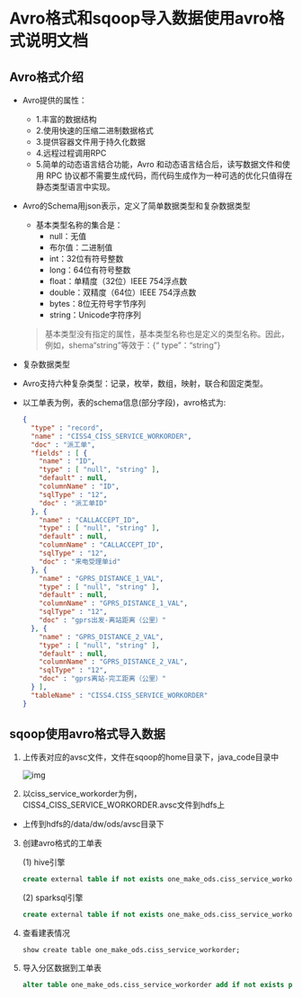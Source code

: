 # Avro格式和sqoop导入数据使用avro格式说明文档

## Avro格式介绍

- Avro提供的属性：
  - 1.丰富的数据结构
  - 2.使用快速的压缩二进制数据格式
  - 3.提供容器文件用于持久化数据
  - 4.远程过程调用RPC
  - 5.简单的动态语言结合功能，Avro 和动态语言结合后，读写数据文件和使用 RPC 协议都不需要生成代码，而代码生成作为一种可选的优化只值得在静态类型语言中实现。

- Avro的Schema用json表示，定义了简单数据类型和复杂数据类型

  - 基本类型名称的集合是：
    - null：无值
    - 布尔值：二进制值
    - int：32位有符号整数
    - long：64位有符号整数
    - float：单精度（32位）IEEE 754浮点数
    - double：双精度（64位）IEEE 754浮点数
    - bytes：8位无符号字节序列
    - string：Unicode字符序列

  > 基本类型没有指定的属性，基本类型名称也是定义的类型名称。因此，例如，shema“string”等效于：{“ type”：“string”}

- 复杂数据类型
  
- Avro支持六种复杂类型：记录，枚举，数组，映射，联合和固定类型。
  
- 以工单表为例，表的schema信息(部分字段)，avro格式为:

  ```json
  {
    "type" : "record",
    "name" : "CISS4_CISS_SERVICE_WORKORDER",
    "doc" : "派工单",
    "fields" : [ {
      "name" : "ID",
      "type" : [ "null", "string" ],
      "default" : null,
      "columnName" : "ID",
      "sqlType" : "12",
      "doc" : "派工单ID"
    }, {
      "name" : "CALLACCEPT_ID",
      "type" : [ "null", "string" ],
      "default" : null,
      "columnName" : "CALLACCEPT_ID",
      "sqlType" : "12",
      "doc" : "来电受理单id"
    }, {
      "name" : "GPRS_DISTANCE_1_VAL",
      "type" : [ "null", "string" ],
      "default" : null,
      "columnName" : "GPRS_DISTANCE_1_VAL",
      "sqlType" : "12",
      "doc" : "gprs出发-离站距离（公里）"
    }, {
      "name" : "GPRS_DISTANCE_2_VAL",
      "type" : [ "null", "string" ],
      "default" : null,
      "columnName" : "GPRS_DISTANCE_2_VAL",
      "sqlType" : "12",
      "doc" : "gprs离站-完工距离（公里）"
    } ],
    "tableName" : "CISS4.CISS_SERVICE_WORKORDER"
  }
  ```

## sqoop使用avro格式导入数据

1. 上传表对应的avsc文件，文件在sqoop的home目录下，java_code目录中

   ![img](https://s2.loli.net/2022/05/19/VaPrgjFBWD2nXGl.jpg) 

2.  以ciss_service_workorder为例，CISS4_CISS_SERVICE_WORKORDER.avsc文件到hdfs上

- 上传到hdfs的/data/dw/ods/avsc目录下
  
3. 创建avro格式的工单表

   (1) hive引擎

   ```sql
   create external table if not exists one_make_ods.ciss_service_workorder comment '派工单'partitioned by (dt string)row format serde 'org.apache.hadoop.hive.serde2.avro.AvroSerDe'stored as avro location '/data/dw/ods/one_make/incr_imp/ciss4.ciss_service_workorder'TBLPROPERTIES ('avro.schema.url'='hdfs:///data/dw/ods/avsc/CISS4_CISS_SERVICE_WORKORDER.avsc');
   ```

   (2) sparksql引擎

   ```sql
   create external table if not exists one_make_ods.ciss_service_workorder comment '派工单'partitioned by (dt string)row format serde 'org.apache.hadoop.hive.serde2.avro.AvroSerDe'stored as inputformat 'org.apache.hadoop.hive.ql.io.avro.AvroContainerInputFormat'  OUTPUTFORMAT 'org.apache.hadoop.hive.ql.io.avro.AvroContainerOutputFormat'location '/data/dw/ods/one_make/incr_imp/ciss4.ciss_service_workorder'TBLPROPERTIES ('avro.schema.url'='hdfs:///data/dw/ods/avsc/CISS4_CISS_SERVICE_WORKORDER.avsc');
   ```

4. 查看建表情况

   `show create table one_make_ods.ciss_service_workorder;`

5. 导入分区数据到工单表

   ```sql
   alter table one_make_ods.ciss_service_workorder add if not exists partition (dt='20210101') location '/data/dw/ods/one_make/incr_imp/ciss4.ciss_service_workorder/20210101'
   ```

